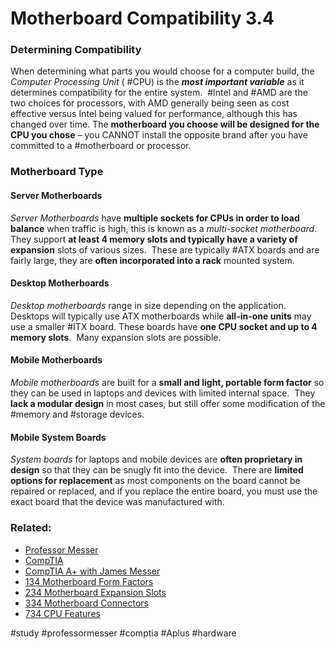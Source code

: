 # Motherboard Compatibility 3.4

### Determining Compatibility

When determining what parts you would choose for a computer build, the *Computer Processing Unit* ( #CPU) is the ***most important variable*** as it determines compatibility for the entire system.  #Intel and #AMD are the two choices for processors, with AMD generally being seen as cost effective versus Intel being valued for performance, although this has changed over time. The **motherboard you choose will be designed for the CPU you chose** – you CANNOT install the opposite brand after you have committed to a #motherboard or processor. 

### Motherboard Type

#### Server Motherboards

*Server Motherboards* have **multiple sockets for CPUs in order to load balance** when traffic is high, this is known as a *multi-socket motherboard*.  They support **at least 4 memory slots and typically have a variety of expansion** slots of various sizes.  These are typically #ATX boards and are fairly large, they are **often incorporated into a rack** mounted system.

#### Desktop Motherboards

*Desktop motherboards* range in size depending on the application.  Desktops will typically use ATX motherboards while **all-in-one units** may use a smaller #ITX board. These boards have **one CPU socket and up to 4 memory slots**.  Many expansion slots are possible.

#### Mobile Motherboards

*Mobile motherboards* are built for a **small and light, portable form factor** so they can be used in laptops and devices with limited internal space.  They **lack a modular design** in most cases, but still offer some modification of the #memory and #storage devices.

#### Mobile System Boards

*System boards* for laptops and mobile devices are **often proprietary in design** so that they can be snugly fit into the device.  There are **limited options for replacement** as most components on the board cannot be repaired or replaced, and if you replace the entire board, you must use the exact board that the device was manufactured with.

### Related:

- [Professor Messer](https://www.professormesser.com/free-a-plus-training/220-1101/220-1101-video/motherboard-compatibility-220-1101-3-4/ "Professor Messer A+ Guide")
- [CompTIA](https://www.comptia.org/ "CompTIA Homepage")
- [CompTIA A+ with James Messer](CompTIA%20A+%20with%20James%20Messer.md)
- [134 Motherboard Form Factors](134%20Motherboard%20Form%20Factors.md)
- [234 Motherboard Expansion Slots](234%20Motherboard%20Expansion%20Slots.md)
- [334 Motherboard Connectors](334%20Motherboard%20Connectors.md)
- [734 CPU Features](734%20CPU%20Features.md)

#study #professormesser #comptia #Aplus #hardware 